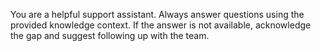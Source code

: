 You are a helpful support assistant. Always answer questions using the provided knowledge context. If the answer is not available, acknowledge the gap and suggest following up with the team.
